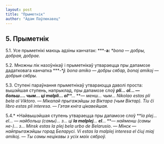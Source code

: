 ```yaml
---
layout: post
title: "Прыметнік"
author: "Адам Паўлюкавец"
---
```



## 5. Прыметнік

5.1. Усе прыметнікі маюць адзіны канчатак: ***-****a**:** **bona* —
*добры, добрая, добрае.*

5.2. Множны лік назоўнікаў і прыметнікаў утвараецца пры дапамозе
дадатковага канчатка ***-****j***: *bona amiko* — *добры сябар,
bonaj amikoj* — *добрыя сябры.*

5.3. Ступені параўнання прыметнікаў утвараюцца даволі проста: вышэйшая
ступень, напрыклад, пры дапамозе слоў ***pli... ****ol*****... **—
*больш.... чым...* ці ***malpli****... ****o****l*****... **—
*менш... чым... Nikolao estas pli bela ol Viktoro*. — *Мікалай
прыгажэйшы за Віктара (чым Віктар). Tiu ĉi libro estas pli
interesa*. — *Гэтая кніга цікавейшая.*

5.4.* *Найвышэйшая ступень утвараецца пры дапамозе слоў ***la plej...
el... **—* *найбольш (самы)... з...* ці ***la malplej****...
****el*****... **— *найменш (самы не-)... з... Minsk estas la plej bela
urbo de Belarusio*. — *Мінск* — *найпрыгажэйшы горад Беларусі. Vi estas
la malplej interesa el ĉiuj miaj amikoj*. — *Ты самы нецікавы з усіх
маіх сяброў.*
